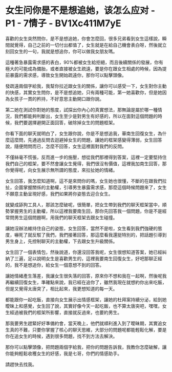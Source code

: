 # 女生问你是不是想追她，该怎么应对 - P1 - 7情子 - BV1Xc411M7yE

喜歡的女生突然問你，是不是想追她，你會怎麼回，很多兄弟看到女生這樣說，瞬間就覺得，自己之前的一切付出都值了，女生就是在給自己機會表白呀，然後就立刻回女生的一句，我就是想追你，你可以做我女朋友嗎。

這種著急暴露需求感的表白，90%都被女生給拒絕，而且後續關係的發展，你有極大的可能成為備胎，或者直接被女生疏遠，要是你在跟女生相處的時候，因為提前暴露的需求感，導致女生開始疏遠你，那你可以點擊頭像。

發疏遠兩個字給我，我幫你拉近跟女生的關係，讓你可以感受一下，女生對你主動的快感，其實女生問你，是不是想追她，只有兩種可能，第一她喜歡你，但是她因為女孩子一貫的矜持，不好意思主動開口跟你說。

第二她在測試你對她的態度，試探出你內心的真實想法，那無論是屬於哪一種情況，我們都能夠判斷出，女生至少是對男生有好感的，所以在面對這個問題的時候，我們要選擇避開正面回答，破除掉女生的問題框架。

你看下面的聊天就明白了，女生跟你說，你是不是想追我，華南生回復女生，為什麼這麼問，先通過反問去迴避掉女生的問題，讓她的框架感變得薄弱，女生回答說，隨便問問而已，怎麼不回答，女生這裡面對我們的反問。

不僅絲毫不慌張，反而進一步的施壓，想從我們那裡得到答案，這裡一定要堅持住我們自己的框架，要不然會讓女生覺得，我們很沒有價值，這裡我加南生回答，那你覺得呢，向女生展示無所謂的態度，來拉扯她的情緒。

女生回答，我怎麼知道啊，這不是來問你的嗎，女生她也很懂，不斷的在跟我們拉扯，企圖掌握關係的主動權，引導男生暴露需求感，那麼這個時候問題來了，女生不願意主動呈現好感，我們如果將你姿態去迎合女生。

就變成舔狗工具人，那該怎麼破呢，很簡單，把女生帶到我們的聊天框架當中，順勢掌握男生的主動權，所以這裡我要南生回，那你先回答我一個問題，你是不是經常問男生這個問題啊，用我們的聊天框架去跟女生碰撞。

讓她沒辦法維持住自己的姿態，女生回答，當然不是啦，女生看到我們強硬的態度，嚇死了就反駁了我們，我們接著回答，那這麼看我還挺特別的，把話題引導到男生身上，先控制聊天的主動權，下去跟女生升級關係。

女生回了一個表情包，然後說道，你還沒回答我呢，女生很想知道答案，她已經糾納了三遍，足以說明女生是喜歡男生的，這裡我要南生回復女生，好吧那聊正經的，我不是想追你，給女生一個意想不到的回答。

讓她情緒產生落差，我讓女生很失落的回答，原來你不想和我在一起啊，然後呢我再繼續回復女生，準確點來說，我已經在追你了，雖然我現在就想約你出來吃飯，但是又覺得太唐突了，相比起來，我更想知道的每一天。

都能跟你一起吃飯，直接向女生展示出情感框架，讓她的杜拜案持續分泌，給到她曖昧上和感覺，女生回了說，其實好像今天一起吃飯，也不算太唐突吧，嘿嘿，女生經過被我們的框架所影響，直接就反過來，也要約男生。

那我要男生趕緊好好準備約會，當天晚上，他們就順利進入到了曖昧期，其實追女生真的不難，只要你掌握了核心的聊天思維，大部分的問題呢都能輕鬆化解，要是你在追女生的時候，遇到很多問題，找不到方法去解決。

那你可以點擊頭像，把問題兩個字給我，把你的問題告訴我，我教你怎麼破解，讓你能夠輕鬆收穫女生的好感，我是七哥，你們的情感助手。

請趕快去找我。